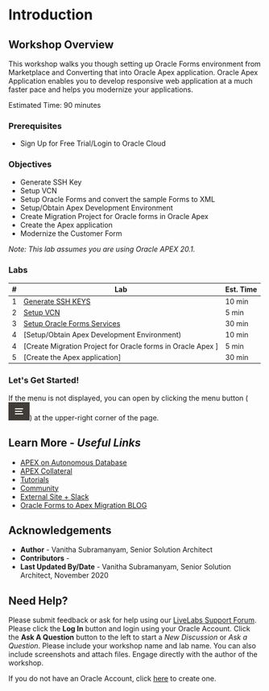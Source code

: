 # Introduction

## Workshop Overview

This workshop walks you though setting up Oracle Forms environment from Marketplace and Converting that into Oracle Apex application. Oracle Apex Application enables you to develop responsive web application at a much faster pace and helps you modernize your applications.

Estimated Time: 90 minutes

### Prerequisites
- Sign Up for Free Trial/Login to Oracle Cloud

### Objectives
* Generate SSH Key
* Setup VCN
* Setup Oracle Forms and convert the sample Forms to XML
* Setup/Obtain Apex Development Environment
* Create Migration Project for Oracle forms in Oracle Apex
* Create the Apex application
* Modernize the Customer Form

*Note: This lab assumes you are using Oracle APEX 20.1.*

### Labs

| # | Lab | Est. Time |
| --- | --- | --- |
| 1 | [Generate SSH KEYS](?lab=lab-1-forms-install) | 10 min |
| 2 | [Setup VCN](?lab=lab-2-VNCsetup) | 5 min |
| 3 | [Setup Oracle Forms Services](?lab=lab-3-convert-forms-to-apex) | 30 min |
| 4 | [Setup/Obtain Apex Development Environment) | 10 min |
| 4 | [Create Migration Project for Oracle forms in Oracle Apex ] | 5 min |
| 5 | [Create the Apex application]  | 30 min |


### **Let's Get Started!**

If the menu is not displayed, you can open by clicking the menu button (![Menu icon](./images/menu-button.png)) at the upper-right corner of the page.


## Learn More - *Useful Links*

- [APEX on Autonomous Database](https://apex.oracle.com/autonomous)
- [APEX Collateral](https://apex.oracle.com)
- [Tutorials](https://apex.oracle.com/en/learn/tutorials)
- [Community](https://apex.oracle.com/community)
- [External Site + Slack](http://apex.world)
- [Oracle Forms to Apex Migration BLOG](https://blogs.oracle.com/apex/modernizing-an-oracle-forms-application-to-an-oracle-apex-application)

## **Acknowledgements**

 - **Author** -  Vanitha Subramanyam, Senior Solution Architect
 - **Contributors** -
 - **Last Updated By/Date** - Vanitha Subramanyam, Senior Solution Architect, November 2020

## Need Help?
  Please submit feedback or ask for help using our [LiveLabs Support Forum](https://community.oracle.com/tech/developers/categories/forms-to-apex-migration-workshops). Please click the **Log In** button and login using your Oracle Account. Click the **Ask A Question** button to the left to start a *New Discussion* or *Ask a Question*.  Please include your workshop name and lab name.  You can also include screenshots and attach files.  Engage directly with the author of the workshop.

  If you do not have an Oracle Account, click [here](https://profile.oracle.com/myprofile/account/create-account.jspx) to create one.
